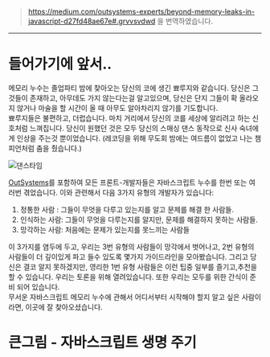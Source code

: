> https://medium.com/outsystems-experts/beyond-memory-leaks-in-javascript-d27fd48ae67e#.grvvsvdwd 을 번역하였습니다.

***

# 들어가기에 앞서..
메모리 누수는 졸업파티 밤에 찾아오는 당신의 코에 생긴 뾰루지와 같습니다. 당신은 그것들이 존재하고, 아무데도 가지 않는다는걸 알고있으며, 당신은 단지 그들이 확 올라오지 않거나 마술을 할 시간이 올 때 아무도 알아차리지 않기를 기도합니다.  
뾰루지들은 불편하고, 더럽습니다. 마치 거리에서 당신의 코를 세상에 알리려고 하는 신호처럼 느껴집니다. 당신이 원했던 것은 모두 당신의 스매싱 댄스 동작으로 신사 숙녀에게 인상을 주는것 뿐이었습니다. (레코딩을 위해 무도회 밤에는 여드름이 없었고 나는 챔피언처럼 춤을 췄습니다.)

![댄스타임](https://cdn-images-1.medium.com/max/800/1*UtFX9ErVYjtj6YXFf7vAuQ.gif)

[OutSystems](https://www.outsystems.com/)를 포함하여 모든 프론트-개발자들은 자바스크립트 누수를 한번 또는 여러번 겪었습니다. 이와 관련해서 다음 3가지 유형의 개발자가 있습니다:

1. 정통한 사람 : 그들이 무엇을 다루고 있는지를 알고 문제를 해결 한 사람들.
2. 인식하는 사람: 그들이 무엇을 다루는지를 알지만, 문제를 해결하지 못하는 사람들.
3. 망각하는 사람: 처음에는 문제가 있는지를 못느끼는 사람들

이 3가지를 염두에 두고, 우리는 3번 유형의 사람들이 망각에서 벗어나고, 2번 유형의 사람들이 더 깊이있게 파고 들수 있도록 몇가지 가이드라인을 모아봤습니다. 그리고 당신은 결코 알지 못하겠지만, 영리한 1번 유형 사람들은 이런 팁중 일부를 즐기고,추천을 할 수 있습니다. 우리는 토론을 위해 열려있습니다. 또한 우리는 모두를 위한 간식이 준비 되어 있습니다.  
무서운 자바스크립트 메모리 누수에 관해서 어디서부터 시작해야 할지 알고 싶은 사람이라면, 이곳에 잘 찾아오셨습니다.

# 큰그림 - 자바스크립트 생명 주기
